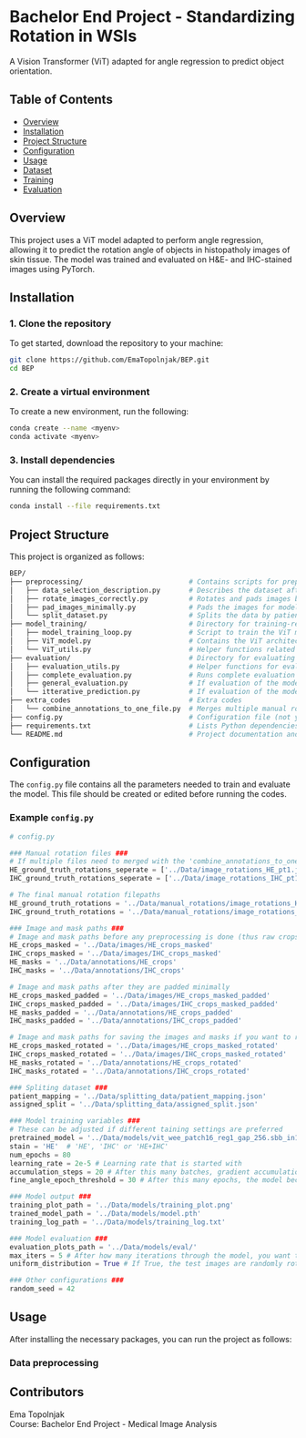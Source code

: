 # Bachelor End Project - Standardizing Rotation in WSIs 
A Vision Transformer (ViT) adapted for angle regression to predict object orientation.

## Table of Contents
- [Overview](#overview)
- [Installation](#installation)
- [Project Structure](#Project-structure)
- [Configuration](#Configuration)
- [Usage](#usage)
- [Dataset](#dataset)
- [Training](#training)
- [Evaluation](#evaluation)


## Overview

This project uses a ViT model adapted to perform angle regression, allowing it to predict the rotation angle of objects in histopatholy images of skin tissue. The model was trained and evaluated on H&E- and IHC-stained images using PyTorch.


## Installation

### 1. Clone the repository
To get started, download the repository to your machine: 
```bash
git clone https://github.com/EmaTopolnjak/BEP.git
cd BEP
```

###  2. Create a virtual environment
To create a new environment, run the following: 
```bash
conda create --name <myenv>
conda activate <myenv>
```

### 3. Install dependencies
You can install the required packages directly in your environment by running the following command:
```bash
conda install --file requirements.txt
```

## Project Structure
This project is organized as follows:
```bash
BEP/
├── preprocessing/                          # Contains scripts for preprocessing raw data
│   ├── data_selection_description.py       # Describes the dataset after manual rotation  
│   ├── rotate_images_correctly.py          # Rotates and pads images based on manual angles (used as a helper, not essential for preprocessing)
│   ├── pad_images_minimally.py             # Pads the images for model input
│   └── split_dataset.py                    # Splits the data by patient into training, validation, and test sets
├── model_training/                         # Directory for training-related code
│   ├── model_training_loop.py              # Script to train the ViT model
│   ├── ViT_model.py                        # Contains the ViT architecture used in this project
│   └── ViT_utils.py                        # Helper functions related to the ViT model
├── evaluation/                             # Directory for evaluating the trained model
│   ├── evaluation_utils.py                 # Helper functions for evaluation
│   ├── complete_evaluation.py              # Runs complete evaluation across all test cases
│   ├── general_evaluation.py               # If evaluation of the model based on one pass through the model is preferred
│   └── itterative_prediction.py            # If evaluation of the model based on itterative predictions is preferred 
├── extra_codes                             # Extra codes
│   └── combine_annotations_to_one_file.py  # Merges multiple manual rotation files into a single one (if applicable)
├── config.py                               # Configuration file (not yet created, but required to run the project)
├── requirements.txt                        # Lists Python dependencies for the project
└── README.md                               # Project documentation and usage instructions
```

## Configuration

The `config.py` file contains all the parameters needed to train and evaluate the model. This file should be created or edited before running the codes. 

### Example `config.py`

```python
# config.py

### Manual rotation files ###
# If multiple files need to merged with the 'combine_annotations_to_one_file.py' file, list the files here
HE_ground_truth_rotations_seperate = ['../Data/image_rotations_HE_pt1.json', '../Data/image_rotations_HE_pt2.json']
IHC_ground_truth_rotations_seperate = ['../Data/image_rotations_IHC_pt1.json', '../Data/image_rotations_IHC_pt2.json']

# The final manual rotation filepaths
HE_ground_truth_rotations = '../Data/manual_rotations/image_rotations_HE.json'
IHC_ground_truth_rotations = '../Data/manual_rotations/image_rotations_IHC.json'

### Image and mask paths ###
# Image and mask paths before any preprocessing is done (thus raw crops that are that have background mask)
HE_crops_masked = '../Data/images/HE_crops_masked'
IHC_crops_masked = '../Data/images/IHC_crops_masked'
HE_masks = '../Data/annotations/HE_crops'
IHC_masks = '../Data/annotations/IHC_crops'

# Image and mask paths after they are padded minimally
HE_crops_masked_padded = '../Data/images/HE_crops_masked_padded'
IHC_crops_masked_padded = '../Data/images/IHC_crops_masked_padded'
HE_masks_padded = '../Data/annotations/HE_crops_padded'
IHC_masks_padded = '../Data/annotations/IHC_crops_padded'

# Image and mask paths for saving the images and masks if you want to rotate them based on manual rotation
HE_crops_masked_rotated = '../Data/images/HE_crops_masked_rotated'
IHC_crops_masked_rotated = '../Data/images/IHC_crops_masked_rotated'
HE_masks_rotated = '../Data/annotations/HE_crops_rotated'
IHC_masks_rotated = '../Data/annotations/IHC_crops_rotated'

### Spliting dataset ###
patient_mapping = '../Data/splitting_data/patient_mapping.json'
assigned_split = '../Data/splitting_data/assigned_split.json'

### Model training variables ###
# These can be adjusted if different taining settings are preferred
pretrained_model = '../Data/models/vit_wee_patch16_reg1_gap_256.sbb_in1k.pth'
stain = 'HE'  # 'HE', 'IHC' or 'HE+IHC'
num_epochs = 80
learning_rate = 2e-5 # Learning rate that is started with
accumulation_steps = 20 # After this many batches, gradient accumulation happens
fine_angle_epoch_threshold = 30 # After this many epochs, the model becomes biased for small angles

### Model output ###
training_plot_path = '../Data/models/training_plot.png'
trained_model_path = '../Data/models/model.pth'
training_log_path = '../Data/models/training_log.txt'

### Model evaluation ###
evaluation_plots_path = '../Data/models/eval/'
max_iters = 5 # After how many iterations through the model, you want to give an evaluation of the prediction
uniform_distribution = True # If True, the test images are randomly rotated to create a uniform distribution across all possible rotations

### Other configurations ###
random_seed = 42
```

## Usage
After installing the necessary packages, you can run the project as follows:

### Data preprocessing



## Contributors
Ema Topolnjak <br>
Course: Bachelor End Project - Medical Image Analysis
